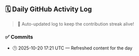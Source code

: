 ## 🗓️ Daily GitHub Activity Log

> 🤖 Auto-updated log to keep the contribution streak alive!

### ✅ Commits

- 🕒 2025-10-20 17:21 UTC — Refreshed content for the day

